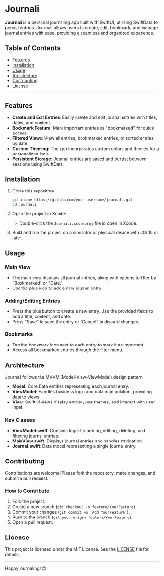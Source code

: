 # Journali 

**Journali** is a personal journaling app built with SwiftUI, utilizing SwiftData to persist entries. Journali allows users to create, edit, bookmark, and manage journal entries with ease, providing a seamless and organized experience.

## Table of Contents
- [Features](#features)
- [Installation](#installation)
- [Usage](#usage)
- [Architecture](#architecture)
- [Contributing](#contributing)
- [License](#license)

---

## Features

- **Create and Edit Entries**: Easily create and edit journal entries with titles, dates, and content.
- **Bookmark Feature**: Mark important entries as "bookmarked" for quick access.
- **Filtered Views**: View all entries, bookmarked entries, or sorted entries by date.
- **Custom Theming**: The app incorporates custom colors and themes for a personalized look.
- **Persistent Storage**: Journal entries are saved and persist between sessions using SwiftData.

## Installation

1. Clone this repository:
    ```bash
    git clone https://github.com/your-username/journali.git
    cd journali
    ```

2. Open the project in Xcode:
   - Double-click the `Journali.xcodeproj` file to open in Xcode.
   
3. Build and run the project on a simulator or physical device with iOS 15 or later.

## Usage

### Main View
- The main view displays all journal entries, along with options to filter by "Bookmarked" or "Date."
- Use the plus icon to add a new journal entry.

### Adding/Editing Entries
- Press the plus button to create a new entry. Use the provided fields to add a title, content, and date.
- Press "Save" to save the entry or "Cancel" to discard changes.

### Bookmarks
- Tap the bookmark icon next to each entry to mark it as important.
- Access all bookmarked entries through the filter menu.

## Architecture

Journali follows the MVVM (Model-View-ViewModel) design pattern:

- **Model**: Core Data entities representing each journal entry.
- **ViewModel**: Handles business logic and data manipulation, providing data to views.
- **View**: SwiftUI views display entries, use themes, and interact with user input.

### Key Classes

- **ViewModel.swift**: Contains logic for adding, editing, deleting, and filtering journal entries.
- **MainView.swift**: Displays journal entries and handles navigation.
- **Journal.swift**: Data model representing a single journal entry.

## Contributing

Contributions are welcome! Please fork the repository, make changes, and submit a pull request.

### How to Contribute
1. Fork the project.
2. Create a new branch (`git checkout -b feature/YourFeature`).
3. Commit your changes (`git commit -m 'Add YourFeature'`).
4. Push to the branch (`git push origin feature/YourFeature`).
5. Open a pull request.

## License

This project is licensed under the MIT License. See the [LICENSE](LICENSE) file for details.

---

Happy journaling! 😊
